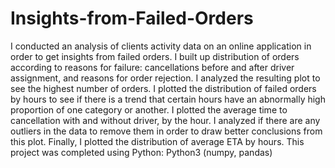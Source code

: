 # Insights-from-Failed-Orders
I conducted an analysis of clients activity data on an online application in order to get insights from failed orders. I built up distribution of orders according to reasons for failure: cancellations before and after driver assignment, and reasons for order rejection. I analyzed the resulting plot to see the highest number of orders. I plotted the distribution of failed orders by hours to see if there is a trend that certain hours have an abnormally high proportion of one category or another. I plotted the average time to cancellation with and without driver, by the hour. I analyzed if there are any outliers in the data to remove them in order to draw better conclusions from this plot. Finally, I plotted the distribution of average ETA by hours. This project was completed using Python: Python3 (numpy, pandas)
